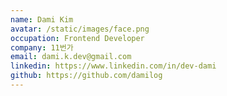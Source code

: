 ```yaml
---
name: Dami Kim
avatar: /static/images/face.png
occupation: Frontend Developer
company: 11번가
email: dami.k.dev@gmail.com
linkedin: https://www.linkedin.com/in/dev-dami
github: https://github.com/damilog
---
```

